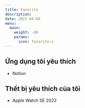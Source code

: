 ```yaml
---
title: Favorite
description:
date: 2023-04-04
menu:
  main:
    weight: -80
    params:
      icon: favorite-s
---
```


## Ứng dụng tôi yêu thích

- Notion

## Thết bị yêu thích của tôi

- Apple Watch SE 2022